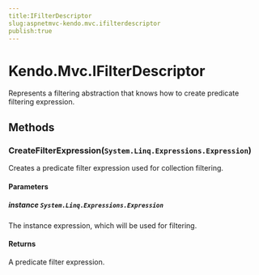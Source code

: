 ```yaml
---
title:IFilterDescriptor
slug:aspnetmvc-kendo.mvc.ifilterdescriptor
publish:true
---
```


# Kendo.Mvc.IFilterDescriptor
Represents a filtering abstraction that knows how to create predicate filtering expression.



## Methods

### CreateFilterExpression(`System.Linq.Expressions.Expression`)
Creates a predicate filter expression used for collection filtering.


#### Parameters

##### instance `System.Linq.Expressions.Expression`
The instance expression, which will be used for filtering.



#### Returns
A predicate filter expression.




